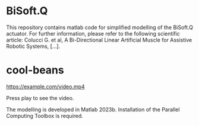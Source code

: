 # BiSoft.Q
This repository contains matlab code for simplified modelling of the BiSoft.Q actuator.
For further information, please refer to the following scientific article:
Colucci G. et al, A Bi-Directional Linear Artificial Muscle for Assistive Robotic Systems, [...].

# cool-beans

[https://example.com/video.mp4
](https://github.com/Seromedises/BiSoft.Q/blob/main/Media/BiSoftQ_Prototyping.mp4)

Press play to see the video.

The modelling is developed in Matlab 2023b. Installation of the Parallel Computing Toolbox is required.
